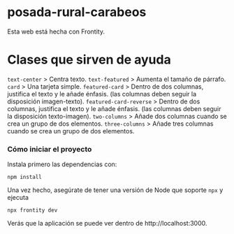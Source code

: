 # posada-rural-carabeos

Esta web está hecha con Frontity.

# Clases que sirven de ayuda

`text-center` > Centra texto.
`text-featured` > Aumenta el tamaño de párrafo.
`card` > Una tarjeta simple.
`featured-card` > Dentro de dos columnas, justifica el texto y le añade énfasis. (las columnas deben seguir la disposición imagen-texto).
`featured-card-reverse` > Dentro de dos columnas, justifica el texto y le añade énfasis. (las columnas deben seguir la disposición texto-imagen).
`two-columns` > Añade dos columnas cuando se crea un grupo de dos elementos.
`three-columns` > Añade tres columnas cuando se crea un grupo de dos elementos.

### Cómo iniciar el proyecto

Instala primero las dependencias con:

```
npm install
```

Una vez hecho, asegúrate de tener una versión de Node que soporte `npx` y ejecuta

```
npx frontity dev
```

Verás que la aplicación se puede ver dentro de http://localhost:3000.
